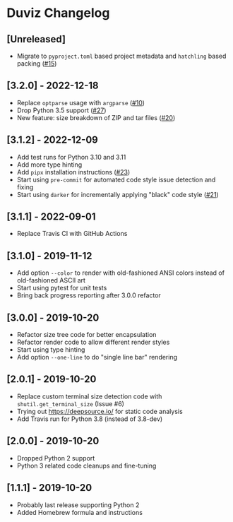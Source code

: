 
# Duviz Changelog


## [Unreleased]

- Migrate to `pyproject.toml` based project metadata
  and `hatchling` based packing
  ([#15](https://github.com/soxofaan/duviz/issues/15))


## [3.2.0] - 2022-12-18

- Replace `optparse` usage with `argparse`
  ([#10](https://github.com/soxofaan/duviz/issues/10))
- Drop Python 3.5 support ([#27](https://github.com/soxofaan/duviz/issues/27))
- New feature: size breakdown of ZIP and tar files ([#20](https://github.com/soxofaan/duviz/issues/20))


## [3.1.2] - 2022-12-09

- Add test runs for Python 3.10 and 3.11
- Add more type hinting
- Add `pipx` installation instructions ([#23](https://github.com/soxofaan/duviz/issues/23))
- Start using `pre-commit` for automated code style issue detection and fixing
- Start using `darker` for incrementally applying "black" code style
  ([#21](https://github.com/soxofaan/duviz/issues/21))


## [3.1.1] - 2022-09-01

- Replace Travis CI with GitHub Actions


## [3.1.0] - 2019-11-12

- Add option `--color` to render with old-fashioned ANSI colors
    instead of old-fashioned ASCII art
- Start using pytest for unit tests
- Bring back progress reporting after 3.0.0 refactor


## [3.0.0] - 2019-10-20

- Refactor size tree code for better encapsulation
- Refactor render code to allow different render styles
- Start using type hinting
- Add option `--one-line` to do "single line bar" rendering


## [2.0.1] - 2019-10-20

- Replace custom terminal size detection code with `shutil.get_terminal_size` (Issue #6)
- Trying out https://deepsource.io/ for static code analysis
- Add Travis run for Python 3.8 (instead of 3.8-dev)


## [2.0.0] - 2019-10-20

- Dropped Python 2 support
- Python 3 related code cleanups and fine-tuning


## [1.1.1] - 2019-10-20

- Probably last release supporting Python 2
- Added Homebrew formula and instructions
